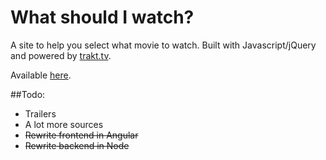 What should I watch?
====

A site to help you select what movie to watch. Built with Javascript/jQuery and powered by [trakt.tv](http://trakt.tv).

Available [here](http://whatshouldiwat.ch).

##Todo:
* Trailers
* A lot more sources
* ~~Rewrite frontend in Angular~~
* ~~Rewrite backend in Node~~
